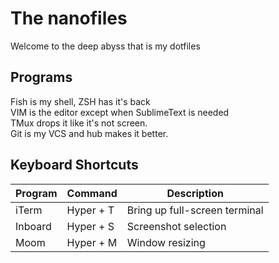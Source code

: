 # The nanofiles
Welcome to the deep abyss that is my dotfiles

## Programs
Fish is my shell, ZSH has it's back  
VIM is the editor except when SublimeText is needed  
TMux drops it like it's not screen.  
Git is my VCS and hub makes it better.  


## Keyboard Shortcuts
Program | Command | Description
------- | ------- | -----------
iTerm   | Hyper + T | Bring up full-screen terminal
Inboard | Hyper + S | Screenshot selection
Moom    | Hyper + M | Window resizing
